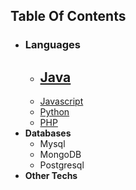 
## Table Of Contents
- ### Languages    
  - ## [Java](https://srimuthurajesh.github.io/Tech-Notes/Java/)    
  - [Javascript](https://srimuthurajesh.github.io/Tech-Notes/Java%20script/)  
  - [Python](https://srimuthurajesh.github.io/Tech-Notes/Python/)  
  - [PHP](https://srimuthurajesh.github.io/Tech-Notes/PHP/)  
- **Databases**    
  - Mysql  
  - MongoDB  
  - Postgresql    
- **Other Techs**
